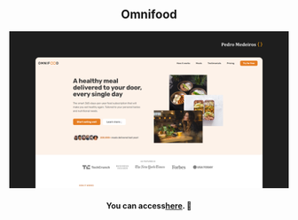 <h2 align="center">
 Omnifood
</h2>

![Demonstração do site](/omnifood.png)

<h4 align="center">You can access<a href="https://pedromedeiros1008.github.io/omnifood/" target="" alt="">here</a>. 🚀 </h4>

